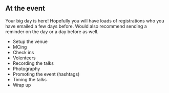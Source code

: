 ## At the event

Your big day is here! Hopefully you will have loads of registrations who you have emailed a few days before. Would also recommend sending a reminder on the day or a day before as well.

- Setup the venue
- MCing
- Check ins
- Volenteers
- Recording the talks
- Photography
- Promoting the event (hashtags)
- Timing the talks
- Wrap up 